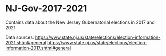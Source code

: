 # NJ-Gov-2017-2021

Contains data about the New Jersey Gubernatorial elections in 2017 and 2021.

Data sources:
https://www.state.nj.us/state/elections/election-information-2021.shtml#general
https://www.state.nj.us/state/elections/election-information-2017.shtml#general
